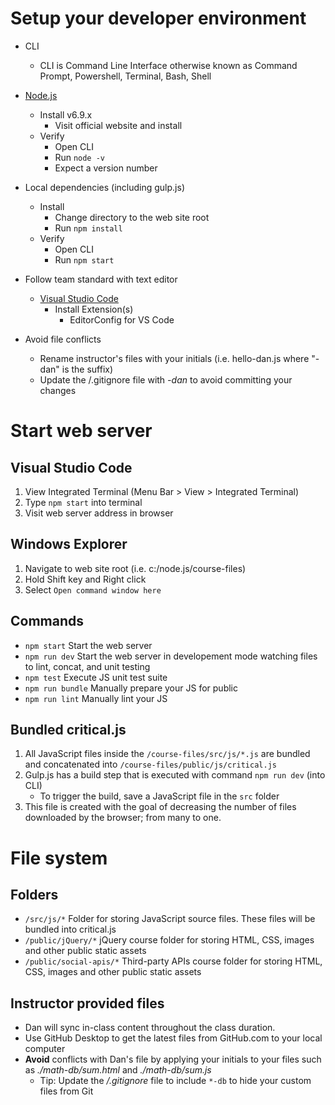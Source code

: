 # Setup your developer environment
* CLI
	* CLI is Command Line Interface otherwise known as Command Prompt, Powershell, Terminal, Bash, Shell
* [Node.js](http://nodejs.org/)
	* Install v6.9.x
		* Visit official website and install
	* Verify
		* Open CLI
		* Run `node -v`
		* Expect a version number
* Local dependencies (including gulp.js)
	* Install
		* Change directory to the web site root
		* Run `npm install`
	* Verify
		* Open CLI
		* Run `npm start`

* Follow team standard with text editor
	* [Visual Studio Code](https://code.visualstudio.com/)
		* Install Extension(s)
			* EditorConfig for VS Code
			
* Avoid file conflicts
	* Rename instructor's files with your initials (i.e. hello-dan.js where "-dan" is the suffix)
	* Update the /.gitignore file with *-dan* to avoid committing your changes


# Start web server
## Visual Studio Code
1. View Integrated Terminal (Menu Bar > View > Integrated Terminal)
1. Type `npm start` into terminal
1. Visit web server address in browser

## Windows Explorer
1. Navigate to web site root (i.e. c:/node.js/course-files)
1. Hold Shift key and Right click
1. Select `Open command window here`

## Commands
* `npm start` Start the web server
* `npm run dev` Start the web server in developement mode watching files to lint, concat, and unit testing
* `npm test` Execute JS unit test suite
* `npm run bundle` Manually prepare your JS for public
* `npm run lint` Manually lint your JS

## Bundled critical.js
1. All JavaScript files inside the `/course-files/src/js/*.js` are bundled and concatenated into `/course-files/public/js/critical.js`
1. Gulp.js has a build step that is executed with command `npm run dev` (into CLI)
	* To trigger the build, save a JavaScript file in the `src` folder
1. This file is created with the goal of decreasing the number of files downloaded by the browser; from many to one.


# File system
## Folders
* `/src/js/*` Folder for storing JavaScript source files. These files will be bundled into critical.js
* `/public/jQuery/*` jQuery course folder for storing HTML, CSS, images and other public static assets
* `/public/social-apis/*` Third-party APIs course folder for storing HTML, CSS, images and other public static assets

## Instructor provided files
* Dan will sync in-class content throughout the class duration.
* Use GitHub Desktop to get the latest files from GitHub.com to your local computer
* **Avoid** conflicts with Dan's file by applying your initials to your files such as *./math-db/sum.html* and *./math-db/sum.js*
	* Tip: Update the */.gitignore* file to include `*-db` to hide your custom files from Git
